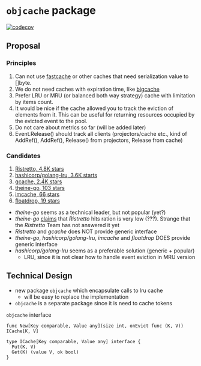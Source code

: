 # `objcache` package

[![codecov](https://codecov.io/gh/voedger/voedger/branch/main/graph/badge.svg?token=1O1pA6zdYs)](https://codecov.io/gh/voedger/voedger/objcache)

## Proposal

### Principles

1. Can not use [fastcache](ghttps://ithub.com/VictoriaMetrics/fastcache) or other caches that need serialization value to []byte.
2. We do not need caches with expiration time, like [bigcache](https://github.com/allegro/bigcache)
3. Prefer LRU or MRU (or balanced both way strategy) cache with limitation by items count.
4. It would be nice if the cache allowed you to track the eviction of elements from it. This can be useful for returning resources occupied by the evicted event to the pool.
5. Do not care about metrics so far (will be added later)
6. Event.Release() should track all clients (projectors/cache etc., kind of AddRef(), AddRef(), Release() from projectors, Release from cache)

### Candidates

1. [Ristretto, 4.8K stars](https://github.com/dgraph-io/ristretto)
1. [hashicorp/golang-lru, 3.6K starts](https://github.com/hashicorp/golang-lru)
1. [gcache, 2.4K stars](https://github.com/bluele/gcache)
1. [theine-go, 103 stars](https://github.com/Yiling-J/theine-go)
1. [imcache, 66 stars](https://github.com/erni27/imcache)
1. [floatdrop, 19 stars](https://github.com/floatdrop/lru)

- *theine-go* seems as a technical leader, but not popular (yet?)
- *theine-go* [claims](https://github.com/dgraph-io/ristretto/issues/336) that *Ristretto* hits ration is very low (???). Strange that the *Ristretto* Team has not answered it yet
- *Ristretto* and *gcache* does NOT provide generic interface
- *theine-go*, *hashicorp/golang-lru*, *imcache* and *floatdrop* DOES provide generic interface
- *hashicorp/golang-lru* seems as a preferable solution (generic + popular)
  - LRU, since it is not clear how to handle event eviction in MRU version

## Technical Design

- new package `objcache` which encapsulate calls to lru cache
  - will be easy to replace the implementation
- `objcache` is a separate package since it is need to cache tokens

`objcache` interface

```golang
func New[Key comparable, Value any](size int, onEvict func (K, V)) ICache[K, V]

type ICache[Key comparable, Value any] interface {
  Put(K, V)
  Get(K) (value V, ok bool)
}
```
